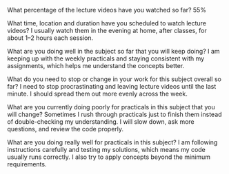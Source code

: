 What percentage of the lecture videos have you watched so far?
55%

What time, location and duration have you scheduled to watch lecture videos?
I usually watch them in the evening at home, after classes, for about 1–2 hours each session.

What are you doing well in the subject so far that you will keep doing?
I am keeping up with the weekly practicals and staying consistent with my assignments, which helps me 
understand the concepts better.

What do you need to stop or change in your work for this subject overall so far?
I need to stop procrastinating and leaving lecture videos until the last minute. 
I should spread them out more evenly across the week.

What are you currently doing poorly for practicals in this subject that you will change?
Sometimes I rush through practicals just to finish them instead of double-checking my understanding. 
I will slow down, ask more questions, and review the code properly.

What are you doing really well for practicals in this subject?
I am following instructions carefully and testing my solutions, which means my code usually runs correctly. 
I also try to apply concepts beyond the minimum requirements.